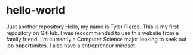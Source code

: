 # hello-world
Just another repository
Hello, my name is Tyler Pierce. This is my first repository on GitHub. I was reccommended to use this website from a family friend. I'm currently a Computer Science major looking to seek out job oppertunites. I also have a entrepreneur mindset. 
